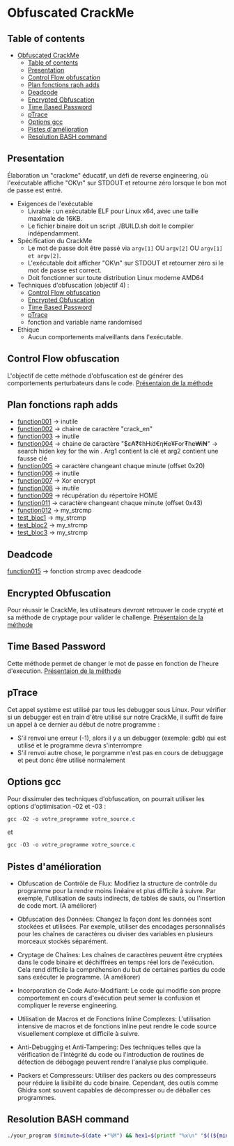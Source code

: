 # Obfuscated CrackMe

<!-- TODO: Rajouter les techniques d'obfuscation que vous avez implémentées dans la présentation -->

## Table of contents

- [Obfuscated CrackMe](#obfuscated-crackme)
  - [Table of contents](#table-of-contents)
  - [Presentation](#presentation)
  - [Control Flow obfuscation](#control-flow-obfuscation)
  - [Plan fonctions raph adds](#plan-fonctions-raph-adds)
  - [Deadcode](#deadcode)
  - [Encrypted Obfuscation](#encrypted-obfuscation)
  - [Time Based Password](#time-based-password)
  - [pTrace](#ptrace)
  - [Options gcc](#options-gcc)
  - [Pistes d'amélioration](#pistes-damélioration)
  - [Resolution BASH command](#resolution-bash-command)

## Presentation

Élaboration un "crackme" éducatif, un défi de reverse engineering, où l'exécutable affiche "OK\n" sur STDOUT et retourne zéro lorsque le bon mot de passe est entré.

- Exigences de l'exécutable
  - Livrable :  un exécutable ELF pour Linux x64, avec une taille maximale de 16KB.
  - Le fichier binaire doit un script ./BUILD.sh doit le compiler indépendamment.
- Spécification du CrackMe
  - Le mot de passe doit être passé via `argv[1]` OU `argv[2]` OU `argv[1] et argv[2]`.
  - L'exécutable doit afficher "OK\n" sur STDOUT et retourner zéro si le mot de passe est correct.
  - Doit fonctionner sur toute distribution Linux moderne AMD64
- Techniques d'obfuscation (objectif 4) :
  - [Control Flow obfuscation](#Method1)
  - [Encrypted Obfuscation](#Method2)
  - [Time Based Password](#time-based-password)
  - [pTrace](#ptrace)
  - fonction and variable name randomised
- Ethique
  - Aucun comportements malveillants dans l'exécutable.

## Control Flow obfuscation

L'objectif de cette méthode d'obfuscation est de générer des comportements perturbateurs dans le code.
[Présentaion de la méthode](./Control_Flow_Obfucation.c)

## Plan fonctions raph adds

- [function001](./fonctionsASM/my_func001.s) -> inutile
- [function002](./fonctionsASM/my_func002.s) -> chaine de caractère "crack_en"
- [function003](./fonctionsASM/my_func003.s) -> inutile
- [function004](./fonctionsASM/my_func004.s) -> chaine de caractère "$ε₳₹¢hHι̇d€η₭e¥₣or₮he₩i₦" -> search hiden key for the win . Arg1 contient la clé et arg2 contient une fausse clé
- [function005](./fonctionsASM/my_func005.s) -> caractère changeant chaque minute (offset 0x20)
- [function006](./fonctionsASM/my_func006.s) -> inutile
- [function007](./fonctionsASM/my_func007.s) -> Xor encrypt
- [function008](./fonctionsASM/my_func008.s) -> inutile
- [function009](./fonctionsASM/my_func009.s) -> récupération du répertoire HOME
- [function011](./fonctionsASM/my_func011.s) -> caractère changeant chaque minute (offset 0x43)
- [function012](./fonctionsASM/my_func012.s) -> my_strcmp
- [test_bloc1](./fonctionsASM/test_blk1.s) -> my_strcmp
- [test_bloc2](./fonctionsASM/test_blk2.s) -> my_strcmp
- [test_bloc3](./fonctionsASM/test_blk3.s) -> my_strcmp



## Deadcode

[function015](./enzo_adds/my_func015.s) -> fonction strcmp avec deadcode


## Encrypted Obfuscation

Pour réussir le CrackMe, les utilisateurs devront retrouver le code crypté et sa méthode de cryptage pour valider le challenge.
[Présentaion de la méthode](./Encrypted_Obfuscation.c)

## Time Based Password

Cette méthode permet de changer le mot de passe en fonction de l'heure d'execution.
[Présentaion de la méthode](./Time_changing_password.c)

## pTrace

Cet appel système est utilisé par tous les debugger sous Linux. 
Pour vérifier si un debugger est en train d'être utilisé sur notre CrackMe, il suffit de faire un appel à ce dernier au début de notre programme : 
  - S'il renvoi une erreur (-1), alors il y a un debugger (exemple: gdb) qui est utilisé et le programme devra s'interrompre
  - S'il renvoi autre chose, le porgramme n'est pas en cours de debuggage et peut donc être utilisé normalement

## Options gcc

Pour dissimuler des techniques d'obfuscation, on pourrait utiliser les options d'optimisation -02 et -03 : 

```powershell
gcc -O2 -o votre_programme votre_source.c
```
et
```powershell
gcc -O3 -o votre_programme votre_source.c
```

## Pistes d'amélioration

- Obfuscation de Contrôle de Flux: Modifiez la structure de contrôle du programme pour la rendre moins linéaire et plus difficile à suivre. Par exemple, l'utilisation de sauts indirects, de tables de sauts, ou l'insertion de code mort. (A améliorer)

- Obfuscation des Données: Changez la façon dont les données sont stockées et utilisées. Par exemple, utiliser des encodages personnalisés pour les chaînes de caractères ou diviser des variables en plusieurs morceaux stockés séparément.

- Cryptage de Chaînes: Les chaînes de caractères peuvent être cryptées dans le code binaire et déchiffrées en temps réel lors de l'exécution. Cela rend difficile la compréhension du but de certaines parties du code sans exécuter le programme. (A améliorer)

- Incorporation de Code Auto-Modifiant: Le code qui modifie son propre comportement en cours d'exécution peut semer la confusion et compliquer le reverse engineering.

- Utilisation de Macros et de Fonctions Inline Complexes: L'utilisation intensive de macros et de fonctions inline peut rendre le code source visuellement complexe et difficile à suivre.

- Anti-Debugging et Anti-Tampering: Des techniques telles que la vérification de l'intégrité du code ou l'introduction de routines de détection de débogage peuvent rendre l'analyse plus compliquée.

- Packers et Compresseurs: Utiliser des packers ou des compresseurs pour réduire la lisibilité du code binaire. Cependant, des outils comme Ghidra sont souvent capables de décompresser ou de déballer ces programmes.


## Resolution BASH command

```bash
./your_program $(minute=$(date +"%M") && hex1=$(printf "%x\n" "$((${minute#0} + 0x20))") && hex2=$(printf "%x\n" "$((${minute#0} + 0x43))") && echo -e "crack_en\x$hex1$HOME\x$hex2"
```